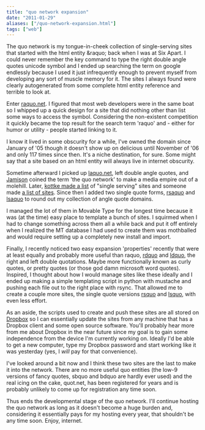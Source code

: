 ```yaml
---
title: "quo network expansion"
date: "2011-01-29"
aliases: ["/quo-network-expansion.html"]
tags: ["web"]
---
```

The quo network is my tongue-in-cheek collection of single-serving sites that started with the html entity &amp;raquo; back when I was at Six Apart. I could never remember the key command to type the right double angle quotes unicode symbol and I ended up searching the term on google endlessly because I used it just infrequently enough to prevent myself from developing any sort of muscle memory for it. The sites I always found were clearly autogenerated from some complete html entity reference and terrible to look at.

Enter [raquo.net](http://raquo.net). I figured that most web developers were in the same boat so I whipped up a quick design for a site that did nothing other than list some ways to access the symbol. Considering the non-existent competition it quickly became the top result for the search term 'raquo' and - either for humor or utility - people started linking to it.

I know it lived in some obscurity for a while, I've owned the domain since January of '05 though it doesn't show up on delicious until November of '06 and only 117 times since then. It's a niche destination, for sure. Some might say that a site based on an html entity will always live in internet obscurity.

Sometime afterward I picked up [laquo.net](http://laquo.net), left double angle quotes, and [Jamison](http://www.fattrash.com) coined the term 'the quo network' to make a media empire out of a molehill. Later, [kottke made a list](http://kottke.org/08/02/single-serving-sites) of "single serving" sites and someone made [a list of sites](http://www.alistofsites.com). Since then I added two single quote forms, [rsaquo](http://rsaquo.net) and [lsaquo](http://lsaquo.net) to round out my collection of angle quote domains.

I managed the lot of them in Movable Type for the longest time because it was (at the time) easy place to template a bunch of sites. I squirmed when I had to change something across them all a while back and put it off entirely when I realized the MT database I had used to create them was mothballed and would require setting up a completely new install and import.

Finally, I recently noticed two easy expansion 'properties' recently that were at least equally and probably more useful than raquo, [rdquo](http://rdquo.net) and [ldquo](http://ldquo.net), the right and left double quotations. Maybe more functionally known as curly quotes, or pretty quotes (or those god damn microsoft word quotes). Inspired, I thought about how I would manage sites like these ideally and I ended up making a simple templating script in python with mustache and pushing each file out to the right place with rsync. That allowed me to create a couple more sites, the single quote versions [rsquo](http://rsquo.net) and [lsquo](http://lsquo.net), with even less effort.

As an aside, the scripts used to create and push these sites are all stored on [Dropbox](http://www.dropbox.com) so I can essentially update the sites from any machine that has a Dropbox client and some open source software. You'll probably hear more from me about Dropbox in the near future since my goal is to gain some independence from the device I'm currently working on. Ideally I'd be able to get a new computer, type my Dropbox password and start working like it was yesterday (yes, I *will* pay for that convenience).

I've looked around a bit now and I think these two sites are the last to make it into the network. There are no more useful quo entities (the low-9 versions of fancy quotes, sbquo and bdquo are hardly ever used) and the real icing on the cake, quot.net, has been registered for years and is probably unlikely to come up for registration any time soon.

Thus ends the developmental stage of the quo network. I'll continue hosting the quo network as long as it doesn't become a huge burden and, considering it essentially pays for my hosting every year, that shouldn't be any time soon. Enjoy, internet.
